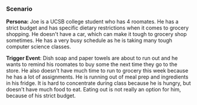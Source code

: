 ### Scenario

**Persona:**
Joe is a UCSB college student who has 4 roomates. He has a strict budget and has specific dietary restrictions when it comes to grocery shopping. He doesn't have a car, which can make it tough to grocery shop sometimes. He has a very busy schedule as he is taking many tough computer science classes.

**Trigger Event**:
Dish soap and paper towels are about to run out and he wants to remind his roomates to buy some the next time they go to the store. He also doesn't have much time to run to grocery this week because he has a lot of assignments. He is running out of meal prep and ingredients in his fridge. It is hard to concentrate during class because he is hungry, but doesn't have much food to eat. Eating out is not really an option for him, because of his strict budget.
